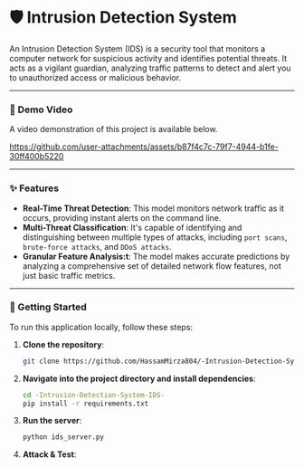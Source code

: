 # 🛡️ Intrusion Detection System

An Intrusion Detection System (IDS) is a security tool that monitors a computer network for suspicious activity and identifies potential threats. It acts as a vigilant guardian, analyzing traffic patterns to detect and alert you to unauthorized access or malicious behavior.

---

### 🎥 Demo Video
A video demonstration of this project is available below.

https://github.com/user-attachments/assets/b87f4c7c-79f7-4944-b1fe-30ff400b5220

---

### ✨ Features

* **Real-Time Threat Detection**: This model monitors network traffic as it occurs, providing instant alerts on the command line.
* **Multi-Threat Classification**: It's capable of identifying and distinguishing between multiple types of attacks, including `port scans`, `brute-force attacks`, and `DDoS attacks`.
* **Granular Feature Analysis:t**: The model makes accurate predictions by analyzing a comprehensive set of detailed network flow features, not just basic traffic metrics.

---

### 🚀 Getting Started

To run this application locally, follow these steps:

1.  **Clone the repository**:
    ```sh
    git clone https://github.com/HassamMirza804/-Intrusion-Detection-System-IDS-.git
    ```

2.  **Navigate into the project directory and install dependencies**:
    ```sh
    cd -Intrusion-Detection-System-IDS-
    pip install -r requirements.txt
    ```

3.  **Run the server**:
    ```sh
    python ids_server.py
    ```
    
4.  **Attack & Test**:








